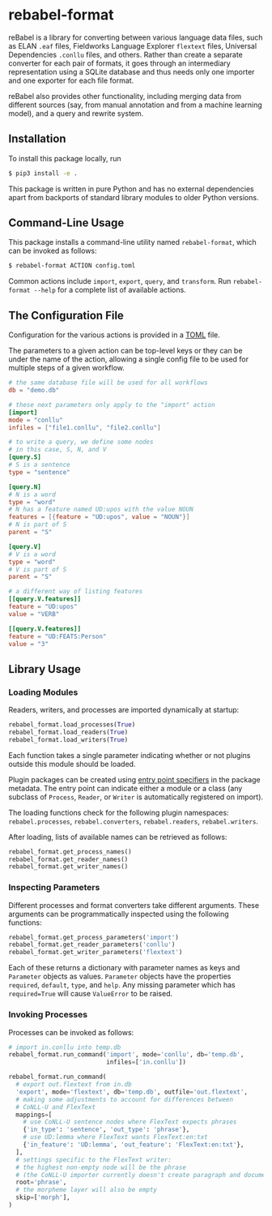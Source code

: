 # rebabel-format

reBabel is a library for converting between various language data files, such as ELAN `.eaf` files, Fieldworks Language Explorer `flextext` files, Universal Dependencies `.conllu` files, and others.
Rather than create a separate converter for each pair of formats, it goes through an intermediary representation using a SQLite database and thus needs only one importer and one exporter for each file format.

reBabel also provides other functionality, including merging data from different sources (say, from manual annotation and from a machine learning model), and a query and rewrite system.

## Installation

To install this package locally, run

```bash
$ pip3 install -e .
```

This package is written in pure Python and has no external dependencies apart from backports of standard library modules to older Python versions.

## Command-Line Usage

This package installs a command-line utility named `rebabel-format`, which can be invoked as follows:

```bash
$ rebabel-format ACTION config.toml
```

Common actions include `import`, `export`, `query`, and `transform`. Run `rebabel-format --help` for a complete list of available actions.

## The Configuration File

Configuration for the various actions is provided in a [TOML](https://toml.io/en/) file.

The parameters to a given action can be top-level keys or they can be under the name of the action, allowing a single config file to be used for multiple steps of a given workflow.

```toml
# the same database file will be used for all workflows
db = "demo.db"

# these next parameters only apply to the "import" action
[import]
mode = "conllu"
infiles = ["file1.conllu", "file2.conllu"]

# to write a query, we define some nodes
# in this case, S, N, and V
[query.S]
# S is a sentence
type = "sentence"

[query.N]
# N is a word
type = "word"
# N has a feature named UD:upos with the value NOUN
features = [{feature = "UD:upos", value = "NOUN"}]
# N is part of S
parent = "S"

[query.V]
# V is a word
type = "word"
# V is part of S
parent = "S"

# a different way of listing features
[[query.V.features]]
feature = "UD:upos"
value = "VERB"

[[query.V.features]]
feature = "UD:FEATS:Person"
value = "3"
```

## Library Usage

### Loading Modules

Readers, writers, and processes are imported dynamically at startup:

```python
rebabel_format.load_processes(True)
rebabel_format.load_readers(True)
rebabel_format.load_writers(True)
```

Each function takes a single parameter indicating whether or not plugins outside this module should be loaded.

Plugin packages can be created using [entry point specifiers](https://packaging.python.org/en/latest/guides/creating-and-discovering-plugins/#using-package-metadata) in the package metadata. The entry point can indicate either a module or a class (any subclass of `Process`, `Reader`, or `Writer` is automatically registered on import).

The loading functions check for the following plugin namespaces: `rebabel.processes`, `rebabel.converters`, `rebabel.readers`, `rebabel.writers`.

After loading, lists of available names can be retrieved as follows:

```python
rebabel_format.get_process_names()
rebabel_format.get_reader_names()
rebabel_format.get_writer_names()
```

### Inspecting Parameters

Different processes and format converters take different arguments. These arguments can be programmatically inspected using the following functions:

```python
rebabel_format.get_process_parameters('import')
rebabel_format.get_reader_parameters('conllu')
rebabel_format.get_writer_parameters('flextext')
```

Each of these returns a dictionary with parameter names as keys and `Parameter` objects as values. `Parameter` objects have the properties `required`, `default`, `type`, and `help`. Any missing parameter which has `required=True` will cause `ValueError` to be raised.

### Invoking Processes

Processes can be invoked as follows:

```python
# import in.conllu into temp.db
rebabel_format.run_command('import', mode='conllu', db='temp.db',
                           infiles=['in.conllu'])

rebabel_format.run_command(
  # export out.flextext from in.db
  'export', mode='flextext', db='temp.db', outfile='out.flextext',
  # making some adjustments to account for differences between
  # CoNLL-U and FlexText
  mappings=[
    # use CoNLL-U sentence nodes where FlexText expects phrases
    {'in_type': 'sentence', 'out_type': 'phrase'},
    # use UD:lemma where FlexText wants FlexText:en:txt
    {'in_feature': 'UD:lemma', 'out_feature': 'FlexText:en:txt'},
  ],
  # settings specific to the FlexText writer:
  # the highest non-empty node will be the phrase
  # (the CoNLL-U importer currently doesn't create paragraph and document nodes)
  root='phrase',
  # the morpheme layer will also be empty
  skip=['morph'],
)
```
